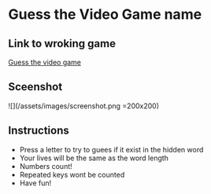 # Guess the Video Game name
## Link to wroking game
[Guess the video game](https://walterioo.github.io/word-guess-game)
## Sceenshot
![](/assets/images/screenshot.png =200x200)
## Instructions
* Press a letter to try to guees if it exist in the hidden word
* Your lives will be the same as the word length
* Numbers count! 
* Repeated keys wont be counted
* Have fun!


    
